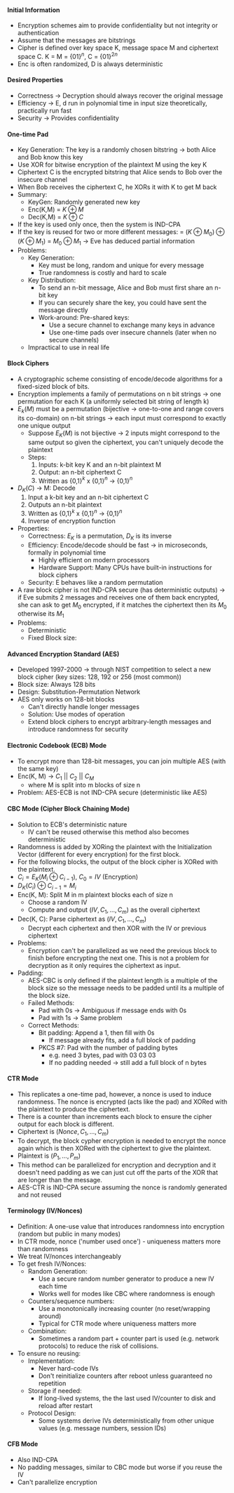 #### Initial Information
- Encryption schemes aim to provide confidentiality but not integrity or authentication 
- Assume that the messages are bitstrings
- Cipher is defined over key space K, message space M and ciphertext space C. K = M = {${01}$}$^n$, C = {$01$}$^{2n}$
- Enc is often randomized, D is always deterministic
#### Desired Properties
- Correctness -> Decryption should always recover the original message 
- Efficiency -> E, d run in polynomial time in input size theoretically, practically run fast 
- Security -> Provides confidentiality 
#### One-time Pad
- Key Generation: The key is a randomly chosen bitstring -> both Alice and Bob know this key
- Use XOR for bitwise encryption of the plaintext M using the key K
- Ciphertext C is the encrypted bitstring that Alice sends to Bob over the insecure channel
- When Bob receives the ciphertext C, he XORs it with K to get M back
- Summary: 
	- KeyGen: Randomly generated new key
	- Enc(K,M) = $K \oplus M$
	- Dec(K,M) = $K \oplus C$ 
- If the key is used only once, then the system is IND-CPA
- If the key is reused for two or more different messages: 
	= $(K \oplus M_0) \oplus (K \oplus M_1)$
	= $M_0 \oplus M_1$
	-> Eve has deduced partial information 
- Problems: 
	- Key Generation: 
		- Key must be long, random and unique for every message
		- True randomness is costly and hard to scale
	- Key Distribution:
		- To send an n-bit message, Alice and Bob must first share an n-bit key
		- If you can securely share the key, you could have sent the message directly
		- Work-around: Pre-shared keys:
			- Use a secure channel to exchange many keys in advance
			- Use one-time pads over insecure channels (later when no secure channels)
	- Impractical to use in real life
#### Block Ciphers
- A cryptographic scheme consisting of encode/decode algorithms for a fixed-sized block of bits.
- Encryption implements a family of permutations on n bit strings -> one permutation for each K (a uniformly selected bit string of length k)
- $E_k(M)$ must be a permutation (bijective -> one-to-one and range covers its co-domain) on n-bit strings -> each input must correspond to exactly one unique output
	- Suppose $E_K(M)$ is not bijective -> 2 inputs might correspond to the same output so given the ciphertext, you can't uniquely decode the plaintext
	- Steps: 
		1. Inputs: k-bit key K and an n-bit plaintext M
		2. Output: an n-bit ciphertext C
		3. Written as {0,1}$^k$ x {0,1}$^n$ -> {0,1}$^n$
- $D_K (C)$ -> M: Decode
	1. Input a k-bit key and an n-bit ciphertext C
	2. Outputs an n-bit plaintext 
	3. Written as {0,1}$^k$ x {0,1}$^n$ -> {0,1}$^n$
	4. Inverse of encryption function
- Properties: 
	- Correctness: $E_K$ is a permutation, $D_K$ is its inverse
	- Efficiency: Encode/decode should be fast -> in microseconds, formally in polynomial time
		- Highly efficient on modern processors
		- Hardware Support: Many CPUs have built-in instructions for block ciphers 
	- Security: E behaves like a random permutation
- A raw block cipher is not IND-CPA secure (has deterministic outputs)  -> if Eve submits 2 messages and receives one of them back encrypted, she can ask to get $M_0$ encrypted, if it matches the ciphertext then its $M_0$ otherwise its $M_1$  
- Problems:
	- Deterministic
	- Fixed Block size:
#### Advanced Encryption Standard (AES)
- Developed 1997-2000 -> through NIST competition to select a new block cipher (key sizes: 128, 192 or 256 (most common))
- Block size: Always 128 bits
- Design: Substitution-Permutation Network
- AES only works on 128-bit blocks
	- Can't directly handle longer messages
	- Solution: Use modes of operation
	- Extend block ciphers to encrypt arbitrary-length messages and introduce randomness for security
#### Electronic Codebook (ECB) Mode
- To encrypt more than 128-bit messages, you can join multiple AES (with the same key)
- Enc(K, M) -> $C_1~||~C_2~||~C_M$ 
	- where M is split into m blocks of size n 
- Problem: AES-ECB is not IND-CPA secure (deterministic like AES)
#### CBC Mode (Cipher Block Chaining Mode)
- Solution to ECB's deterministic nature 
	- IV can't be reused otherwise this method also becomes deterministic
- Randomness is added by XORing the plaintext with the Initialization Vector (different for every encryption) for the first block.
- For the following blocks, the output of the block cipher is XORed with the plaintext. 
- $C_i = E_K(M_i \oplus C_{i - 1})$, $C_0 = IV$ (Encryption)
- $D_K(C_i) \oplus C_{i-1} = M_i$
- Enc(K, M): Split M in m plaintext blocks each of size n 
	- Choose a random IV
	- Compute and output $(IV, C_1,..., C_m)$ as the overall ciphertext
- Dec(K, C): Parse ciphertext as $(IV, C_1, ..., C_m)$ 
	- Decrypt each ciphertext and then XOR with the IV or previous ciphertext
- Problems: 
	- Encryption can't be parallelized as we need the previous block to finish before encrypting the next one. This is not a problem for decryption as it only requires the ciphertext as input.
- Padding: 
	- AES-CBC is only defined if the plaintext length is a multiple of the block size so the message needs to be padded until its a multiple of the block size. 
	- Failed Methods:
		- Pad with 0s -> Ambiguous if message ends with 0s
		- Pad with 1s -> Same problem
	- Correct Methods:
		- Bit padding: Append a 1, then fill with 0s
			- If message already fits, add a full block of padding
		- PKCS #7: Pad with the number of padding bytes
			- e.g. need 3 bytes, pad with 03 03 03
			- If no padding needed -> still add a full block of n bytes
#### CTR Mode
- This replicates a one-time pad, however, a nonce is used to induce randomness. The nonce is encrypted (acts like the pad) and XORed with the plaintext to produce the ciphertext. 
- There is a counter than increments each block to ensure the cipher output for each block is different. 
- Ciphertext is $(Nonce, C_1, ..., C_m)$
- To decrypt, the block cypher encryption is needed to encrypt the nonce again which is then XORed with the ciphertext to give the plaintext. 
- Plaintext is $(P_1, ..., P_m)$
- This method can be parallelized for encryption and decryption and it doesn't need padding as we can just cut off the parts of the XOR that are longer than the message.
- AES-CTR is IND-CPA secure assuming the nonce is randomly generated and not reused
#### Terminology (IV/Nonces)
- Definition: A one-use value that introduces randomness into encryption (random but public in many modes)
- In CTR mode, nonce ('number used once') - uniqueness matters more than randomness
- We treat IV/nonces interchangeably
- To get fresh IV/Nonces:
	- Random Generation: 
		- Use a secure random number generator to produce a new IV each time 
		- Works well for modes like CBC where randomness is enough 
	- Counters/sequence numbers:
		- Use a monotonically increasing counter (no reset/wrapping around)
		- Typical for CTR mode where uniqueness matters more
	- Combination:
		- Sometimes a random part + counter part is used (e.g. network protocols) to reduce the risk of collisions. 
- To ensure no reusing:
	- Implementation:
		- Never hard-code IVs
		- Don't reinitialize counters after reboot unless guaranteed no repetition
	- Storage if needed:
		- If long-lived systems, the the last used IV/counter to disk and reload after restart
	- Protocol Design: 
		- Some systems derive IVs deterministically from other unique values (e.g. message numbers, session IDs)
#### CFB Mode
- Also IND-CPA
- No padding messages, similar to CBC mode but worse if you reuse the IV
- Can't parallelize encryption